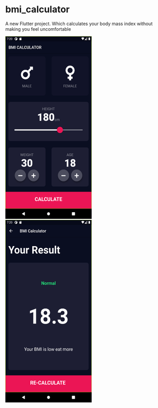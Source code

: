 # bmi_calculator

A new Flutter project. Which calculates your body mass index without making you feel uncomfortable

<img src=images/ss1.png width="270" height="570">    <img src=images/ss2.png width="270" height="570">